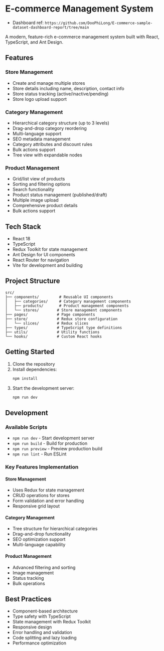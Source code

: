 # E-commerce Management System


- Dashboard ref: `https://github.com/DooPhiLong/E-commerce-sample-dataset-dashboard-report/tree/main`


A modern, feature-rich e-commerce management system built with React, TypeScript, and Ant Design.

## Features

### Store Management

- Create and manage multiple stores
- Store details including name, description, contact info
- Store status tracking (active/inactive/pending)
- Store logo upload support

### Category Management

- Hierarchical category structure (up to 3 levels)
- Drag-and-drop category reordering
- Multi-language support
- SEO metadata management
- Category attributes and discount rules
- Bulk actions support
- Tree view with expandable nodes

### Product Management

- Grid/list view of products
- Sorting and filtering options
- Search functionality
- Product status management (published/draft)
- Multiple image upload
- Comprehensive product details
- Bulk actions support

## Tech Stack

- React 18
- TypeScript
- Redux Toolkit for state management
- Ant Design for UI components
- React Router for navigation
- Vite for development and building

## Project Structure

```
src/
├── components/         # Reusable UI components
│   ├── categories/     # Category management components
│   ├── products/       # Product management components
│   └── stores/        # Store management components
├── pages/             # Page components
├── store/             # Redux store configuration
│   └── slices/        # Redux slices
├── types/             # TypeScript type definitions
├── utils/             # Utility functions
└── hooks/             # Custom React hooks
```

## Getting Started

1. Clone the repository
2. Install dependencies:
   ```bash
   npm install
   ```
3. Start the development server:
   ```bash
   npm run dev
   ```

## Development

### Available Scripts

- `npm run dev` - Start development server
- `npm run build` - Build for production
- `npm run preview` - Preview production build
- `npm run lint` - Run ESLint

### Key Features Implementation

#### Store Management

- Uses Redux for state management
- CRUD operations for stores
- Form validation and error handling
- Responsive grid layout

#### Category Management

- Tree structure for hierarchical categories
- Drag-and-drop functionality
- SEO optimization support
- Multi-language capability

#### Product Management

- Advanced filtering and sorting
- Image management
- Status tracking
- Bulk operations

## Best Practices

- Component-based architecture
- Type safety with TypeScript
- State management with Redux Toolkit
- Responsive design
- Error handling and validation
- Code splitting and lazy loading
- Performance optimization
